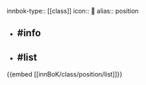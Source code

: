 innbok-type:: [[class]]
icon:: 🪪
alias:: position

- ## #info 

- ## #list 
{{embed [[innBoK/class/position/list]]}}

